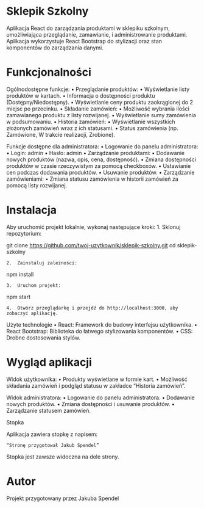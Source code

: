 
# Sklepik Szkolny

Aplikacja React do zarządzania produktami w sklepiku szkolnym, umożliwiająca przeglądanie, zamawianie, i administrowanie produktami. Aplikacja wykorzystuje React Bootstrap do stylizacji oraz stan komponentów do zarządzania danymi.

# Funkcjonalności

Ogólnodostępne funkcje:
	•	Przeglądanie produktów:
	•	Wyświetlanie listy produktów w kartach.
	•	Informacja o dostępności produktu (Dostępny/Niedostępny).
	•	Wyświetlanie ceny produktu zaokrąglonej do 2 miejsc po przecinku.
	•	Składanie zamówień:
	•	Możliwość wybrania ilości zamawianego produktu z listy rozwijanej.
	•	Wyświetlanie sumy zamówienia w podsumowaniu.
	•	Historia zamówień:
	•	Wyświetlanie wszystkich złożonych zamówień wraz z ich statusami.
	•	Status zamówienia (np. Zamówione, W trakcie realizacji, Zrobione).

Funkcje dostępne dla administratora:
	•	Logowanie do panelu administratora:
	•	Login: admin
	•	Hasło: admin
	•	Zarządzanie produktami:
	•	Dodawanie nowych produktów (nazwa, opis, cena, dostępność).
	•	Zmiana dostępności produktów w czasie rzeczywistym za pomocą checkboxów.
	•	Ustawianie cen podczas dodawania produktów.
	•	Usuwanie produktów.
	•	Zarządzanie zamówieniami:
	•	Zmiana statusu zamówienia w historii zamówień za pomocą listy rozwijanej.

# Instalacja

Aby uruchomić projekt lokalnie, wykonaj następujące kroki:
	1.	Sklonuj repozytorium:

git clone https://github.com/twoj-uzytkownik/sklepik-szkolny.git
cd sklepik-szkolny


	2.	Zainstaluj zależności:

npm install


	3.	Uruchom projekt:

npm start


	4.	Otwórz przeglądarkę i przejdź do http://localhost:3000, aby zobaczyć aplikację.

Użyte technologie
	•	React: Framework do budowy interfejsu użytkownika.
	•	React Bootstrap: Biblioteka do łatwego stylizowania komponentów.
	•	CSS: Drobne dostosowania stylów.

# Wygląd aplikacji

Widok użytkownika:
	•	Produkty wyświetlane w formie kart.
	•	Możliwość składania zamówień i podgląd statusu w zakładce “Historia zamówień”.

Widok administratora:
	•	Logowanie do panelu administratora.
	•	Dodawanie nowych produktów.
	•	Zmiana dostępności i usuwanie produktów.
	•	Zarządzanie statusem zamówień.

Stopka

Aplikacja zawiera stopkę z napisem:

	“Stronę przygotował Jakub Spendel”

Stopka jest zawsze widoczna na dole strony.

# Autor

Projekt przygotowany przez Jakuba Spendel
